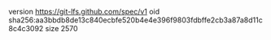 version https://git-lfs.github.com/spec/v1
oid sha256:aa3bbdb8de13c840ecbfe520b4e4e396f9803fdbffe2cb3a87a8d11c8c4c3092
size 2570

